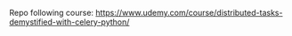 Repo following course: https://www.udemy.com/course/distributed-tasks-demystified-with-celery-python/
